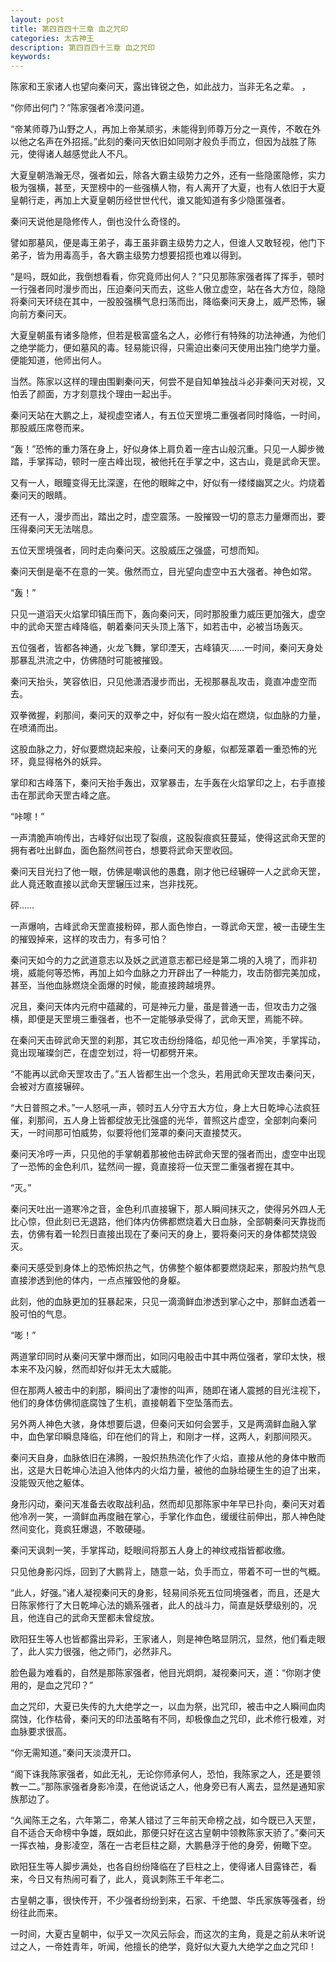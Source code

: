 ```yaml
---
layout: post
title: 第四百四十三章 血之咒印
categories: 太古神王
description: 第四百四十三章 血之咒印
keywords:
---
```


陈家和王家诸人也望向秦问天，露出锋锐之色，如此战力，当非无名之辈。 ，

“你师出何门？”陈家强者冷漠问道。

“帝某师尊乃山野之人，再加上帝某顽劣，未能得到师尊万分之一真传，不敢在外以他之名声在外招摇。”此刻的秦问天依旧如同刚才般负手而立，但因为战胜了陈元，使得诸人越感觉此人不凡。

大夏皇朝浩瀚无尽，强者如云，除各大霸主级势力之外，还有一些隐匿隐修，实力极为强横，甚至，天罡榜中的一些强横人物，有人离开了大夏，也有人依旧于大夏皇朝行走，再加上大夏皇朝历经世世代代，谁又能知道有多少隐匿强者。

秦问天说他是隐修传人，倒也没什么奇怪的。

譬如那墓风，便是毒王弟子，毒王虽非霸主级势力之人，但谁人又敢轻视，他门下弟子，皆为用毒高手，各大霸主级势力想要招揽也难以得到。

“是吗，既如此，我倒想看看，你究竟师出何人？”只见那陈家强者挥了挥手，顿时一行强者同时漫步而出，压迫秦问天而去，这些人傲立虚空，站在各大方位，隐隐将秦问天环绕在其中，一股股强横气息扫荡而出，降临秦问天身上，威严恐怖，辗向前方秦问天。

大夏皇朝虽有诸多隐修，但若是极富盛名之人，必修行有特殊的功法神通，为他们之绝学能力，便如墓风的毒。轻易能识得，只需迫出秦问天使用出独门绝学力量。便能知道，他师出何人。

当然。陈家以这样的理由围剿秦问天，何尝不是自知单独战斗必非秦问天对视，又怕丢了颜面，方才刻意找个理由一起出手。

秦问天站在大鹏之上，凝视虚空诸人，有五位天罡境二重强者同时降临，一时间，那股威压席卷而来。

“轰！”恐怖的重力落在身上，好似身体上肩负着一座古山般沉重。只见一人脚步微踏，手掌挥动，顿时一座古峰出现，被他托在手掌之中，这古山，竟是武命天罡。

又有一人，眼瞳变得无比深邃，在他的眼眸之中，好似有一缕缕幽冥之火。灼烧着秦问天的眼睛。

还有一人，漫步而出，踏出之时，虚空震荡。一股摧毁一切的意志力量爆而出，要压得秦问天无法喘息。

五位天罡境强者，同时走向秦问天。这股威压之强盛，可想而知。

秦问天倒是毫不在意的一笑。傲然而立，目光望向虚空中五大强者。神色如常。

“轰！”

只见一道滔天火焰掌印镇压而下，轰向秦问天，同时那股重力威压更加强大，虚空中的武命天罡古峰降临，朝着秦问天头顶上落下，如若击中，必被当场轰灭。

五位强者，皆都各神通，火龙飞舞，掌印湮天，古峰镇灭……一时间，秦问天身处那暴乱洪流之中，仿佛随时可能被摧毁。

秦问天抬头，笑容依旧，只见他潇洒漫步而出，无视那暴乱攻击，竟直冲虚空而去。

双拳微握，刹那间，秦问天的双拳之中，好似有一股火焰在燃烧，似血脉的力量，在喷涌而出。

这股血脉之力，好似要燃烧起来般，让秦问天的身躯，似都笼罩着一重恐怖的光环，竟显得格外的妖异。

掌印和古峰落下，秦问天抬手轰出，双掌暴击，左手轰在火焰掌印之上，右手直接击在那武命天罡古峰之底。

“咔嚓！”

一声清脆声响传出，古峰好似出现了裂痕，这股裂痕疯狂蔓延，使得这武命天罡的拥有者吐出鲜血，面色豁然间苍白，想要将武命天罡收回。

秦问天目光扫了他一眼，仿佛是嘲讽他的愚蠢，刚才他已经辗碎一人之武命天罡，此人竟还敢直接以武命天罡辗压过来，岂非找死。

砰……

一声爆响，古峰武命天罡直接粉碎，那人面色惨白，一尊武命天罡，被一击硬生生的摧毁掉来，这样的攻击力，有多可怕？

秦问天如今的力之武道意志以及妖之武道意志都已经是第二境的入境了，而非初境，威能何等恐怖，再加上如今血脉之力开辟出了一种能力，攻击防御完美加成，甚至，当他血脉燃烧全面爆的时候，能直接跨越境界。

况且，秦问天体内元府中蕴藏的，可是神元力量，虽是普通一击，但攻击力之强横，即便是天罡境三重强者，也不一定能够承受得了，武命天罡，焉能不碎。

在秦问天击碎武命天罡的刹那，其它攻击纷纷降临，却见他一声冷笑，手掌挥动，竟出现璀璨剑芒，在虚空划过，将一切都劈开来。

“不能再以武命天罡攻击了。”五人皆都生出一个念头，若用武命天罡攻击秦问天，会被对方直接辗碎。

“大日普照之术。”一人怒吼一声，顿时五人分守五大方位，身上大日乾坤心法疯狂催，刹那间，五人身上皆都绽放无比强盛的光华，普照这片虚空，全部刺向秦问天，一时间那可怕威势，似要将他们笼罩的秦问天直接焚灭。

秦问天冷哼一声，只见他的手掌朝着那被他击碎武命天罡的强者而出，虚空中出现了一恐怖的金色利爪，猛然间一握，竟直接将一位天罡二重强者握在其中。

“灭。”

秦问天吐出一道寒冷之音，金色利爪直接辗下，那人瞬间抹灭之，使得另外四人无比心惊，但此刻已无退路，他们体内仿佛都燃烧着大日血脉，全部朝秦问天靠拢而去，仿佛有着一轮烈日直接出现在了秦问天的身上，要将秦问天的身体都焚烧毁灭。

秦问天感受到身体上的恐怖炽热之气，仿佛整个躯体都要燃烧起来，那股灼热气息直接渗透到他的体内，一点点摧毁他的身躯。

此刻，他的血脉更加的狂暴起来，只见一滴滴鲜血渗透到掌心之中，那鲜血透着一股可怕的气息。

“嘭！”

两道掌印同时从秦问天掌中爆而出，如同闪电般击中其中两位强者，掌印太快，根本来不及闪躲，然而却好似并无太大威能。

但在那两人被击中的刹那，瞬间出了凄惨的叫声，随即在诸人震撼的目光注视下，他们的身体仿佛彻底腐蚀了生机，直接朝着下空坠落而去。

另外两人神色大骇，身体想要后退，但秦问天如何会罢手，又是两滴鲜血融入掌中，血色掌印瞬息降临，印在他们的背上，和刚才一样，这两人，刹那间陨灭。

秦问天自身，血脉依旧在沸腾，一股炽热热流化作了火焰，直接从他的身体中散而出，这是大日乾坤心法迫入他体内的火焰力量，被他的血脉给硬生生的迫了出来，没能毁灭他之躯体。

身形闪动，秦问天准备去收取战利品，然而却见那陈家中年早已扑向，秦问天对着他冷冽一笑，一滴鲜血再度融在掌心，手掌化作血色，缓缓往前伸出，那人神色陡然间变化，竟疯狂爆退，不敢硬碰。

秦问天讽刺一笑，手掌挥动，眨眼间将那五人身上的神纹戒指皆都收缴。

只见他身影闪烁，回到了大鹏背上，随意一站，负手而立，带着不可一世的气概。

“此人，好强。”诸人凝视秦问天的身影，轻易间杀死五位同境强者，而且，还是大日陈家修行了大日乾坤心法的嫡系强者，此人的战斗力，简直是妖孽级别的，况且，他连自己的武命天罡都未曾绽放。

欧阳狂生等人也皆都露出异彩，王家诸人，则是神色略显阴沉，显然，他们看走眼了，此人实力很强，他之师门，必然非凡。

脸色最为难看的，自然是那陈家强者，他目光炯炯，凝视秦问天，道：“你刚才使用的，是血之咒印？”

血之咒印，大夏已失传的九大绝学之一，以血为祭，出咒印，被击中之人瞬间血肉腐蚀，化作枯骨，秦问天的印法虽略有不同，却极像血之咒印，此术修行极难，对血脉要求很高。

“你无需知道。”秦问天淡漠开口。

“阁下诛我陈家强者，如此无礼，无论你师承何人，恐怕，我陈家之人，还是要领教一二。”那陈家强者身影冷漠，在他说话之人，他身旁已有人离去，显然是通知家族那边了。

“久闻陈王之名，六年第二，帝某人错过了三年前天命榜之战，如今既已入天罡，自不适合天命榜中争雄，既如此，那便只好在这古皇朝中领教陈家天骄了。”秦问天一挥衣袖，身影凌空，落在一古老巨柱之巅，大鹏悬浮于他的身旁，俯瞰下空。

欧阳狂生等人脚步满处，也各自纷纷降临在了巨柱之上，使得诸人目露锋芒，看来，今日又有热闹可看了，此人，竟讽刺陈王千年老二。

古皇朝之事，很快传开，不少强者纷纷到来，石家、千绝盟、华氏家族等强者，纷纷往此而来。

一时间，大夏古皇朝中，似乎又一次风云际会，而这次的主角，竟是之前从未听说过之人，一帝姓青年，听闻，他擅长的绝学，竟好似大夏九大绝学之血之咒印！
